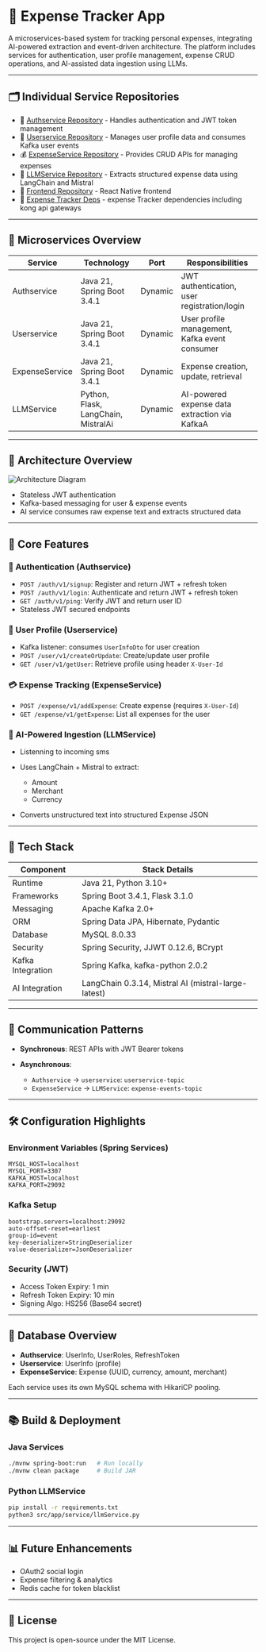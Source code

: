 # 📅 Expense Tracker App

A microservices-based system for tracking personal expenses, integrating AI-powered extraction and event-driven architecture. The platform includes services for authentication, user profile management, expense CRUD operations, and AI-assisted data ingestion using LLMs.

---

## 🗂️ Individual Service Repositories

* 🔐 [Authservice Repository](https://github.com/dheeraj1922d/Authservice) - Handles authentication and JWT token management
* 👥 [Userservice Repository](https://github.com/dheeraj1922d/Userservice) - Manages user profile data and consumes Kafka user events
* 💰 [ExpenseService Repository](https://github.com/dheeraj1922d/Expense-Service) - Provides CRUD APIs for managing expenses
* 🧠 [LLMService Repository](https://github.com/dheeraj1922d/LLMService) - Extracts structured expense data using LangChain and Mistral
* 🧠 [Frontend Repository](https://github.com/dheeraj1922d/ExpenseTrackerApp) - React Native frontend
* 🧠 [Expense Tracker Deps](https://github.com/dheeraj1922d/expense-tracker-deps) - expense Tracker dependencies including kong api gateways

---

## 🥚 Microservices Overview

| Service        | Technology                          | Port    | Responsibilities                              |
| -------------- | ----------------------------------- | ------- | --------------------------------------------- |
| Authservice    | Java 21, Spring Boot 3.4.1          | Dynamic | JWT authentication, user registration/login   |
| Userservice    | Java 21, Spring Boot 3.4.1          | Dynamic | User profile management, Kafka event consumer |
| ExpenseService | Java 21, Spring Boot 3.4.1          | Dynamic | Expense creation, update, retrieval           |
| LLMService     | Python, Flask, LangChain, MistralAi | Dynamic | AI-powered expense data extraction via KafkaA |

---

## 📁 Architecture Overview

![Architecture Diagram](https://res.cloudinary.com/draptrzrc/image/upload/v1749528239/xtwwoejxy6ywwghs1ppo.png)

* Stateless JWT authentication
* Kafka-based messaging for user & expense events
* AI service consumes raw expense text and extracts structured data

---

## 🤖 Core Features

### 🔑 Authentication (Authservice)

* `POST /auth/v1/signup`: Register and return JWT + refresh token
* `POST /auth/v1/login`: Authenticate and return JWT + refresh token
* `GET /auth/v1/ping`: Verify JWT and return user ID
* Stateless JWT secured endpoints

### 👤 User Profile (Userservice)

* Kafka listener: consumes `UserInfoDto` for user creation
* `POST /user/v1/createOrUpdate`: Create/update user profile
* `GET /user/v1/getUser`: Retrieve profile using header `X-User-Id`

### 💳 Expense Tracking (ExpenseService)

* `POST /expense/v1/addExpense`: Create expense (requires `X-User-Id`)
* `GET /expense/v1/getExpense`: List all expenses for the user

### 🧐 AI-Powered Ingestion (LLMService)

* Listenning to incoming sms
* Uses LangChain + Mistral to extract:

  * Amount
  * Merchant
  * Currency
* Converts unstructured text into structured Expense JSON

---

## 🚀 Tech Stack

| Component         | Stack Details                                       |
| ----------------- | --------------------------------------------------- |
| Runtime           | Java 21, Python 3.10+                               |
| Frameworks        | Spring Boot 3.4.1, Flask 3.1.0                      |
| Messaging         | Apache Kafka 2.0+                                   |
| ORM               | Spring Data JPA, Hibernate, Pydantic                |
| Database          | MySQL 8.0.33                                        |
| Security          | Spring Security, JJWT 0.12.6, BCrypt                |
| Kafka Integration | Spring Kafka, kafka-python 2.0.2                    |
| AI Integration    | LangChain 0.3.14, Mistral AI (mistral-large-latest) |

---

## 🔄 Communication Patterns

* **Synchronous**: REST APIs with JWT Bearer tokens
* **Asynchronous**:

  * `Authservice` → `userservice`: `userservice-topic`
  * `ExpenseService` → `LLMService`: `expense-events-topic`

---

## 🛠️ Configuration Highlights

### Environment Variables (Spring Services)

```env
MYSQL_HOST=localhost
MYSQL_PORT=3307
KAFKA_HOST=localhost
KAFKA_PORT=29092
```

### Kafka Setup

```properties
bootstrap.servers=localhost:29092
auto-offset-reset=earliest
group-id=event
key-deserializer=StringDeserializer
value-deserializer=JsonDeserializer
```

### Security (JWT)

* Access Token Expiry: 1 min
* Refresh Token Expiry: 10 min
* Signing Algo: HS256 (Base64 secret)

---

## 📂 Database Overview

* **Authservice**: UserInfo, UserRoles, RefreshToken
* **Userservice**: UserInfo (profile)
* **ExpenseService**: Expense (UUID, currency, amount, merchant)

Each service uses its own MySQL schema with HikariCP pooling.

---

## 📚 Build & Deployment

### Java Services

```bash
./mvnw spring-boot:run   # Run locally
./mvnw clean package     # Build JAR
```

### Python LLMService

```bash
pip install -r requirements.txt
python3 src/app/service/llmService.py
```

---

## 📊 Future Enhancements

* OAuth2 social login
* Expense filtering & analytics
* Redis cache for token blacklist

---

## 📄 License

This project is open-source under the MIT License.
